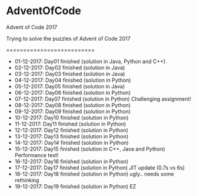 # AdventOfCode
Advent of Code 2017

Trying to solve the puzzles of Advent of Code 2017

==========================

* 01-12-2017: Day01 finished (solution in Java, Python and C++)
* 02-12-2017: Day02 finished (solution in Java)
* 03-12-2017: Day03 finished (solution in Java)
* 04-12-2017: Day04 finished (solution in Python)
* 05-12-2017: Day05 finished (solution in Java)
* 06-12-2017: Day06 finished (solution in Python)
* 07-12-2017: Day07 finished (solution in Python) Challenging assignment!
* 08-12-2017: Day08 finished (solution in Python)
* 09-12-2017: Day09 finished (solution in Python)
* 10-12-2017: Day10 finished (solution in Python)
* 11-12-2017: Day11 finished (solution in Python)
* 12-12-2017: Day12 finished (solution in Python)
* 13-12-2017: Day13 finished (solution in Python)
* 14-12-2017: Day14 finished (solution in Python)
* 15-12-2017: Day15 finished (solution in C++, Java and Python) Performance test!
* 16-12-2017: Day16 finished (solution in Python)
* 17-12-2017: Day17 finished (solution in Python) JIT update (0.7s vs 6s)
* 18-12-2017: Day18 finished (solution in Python) ugly.. needs some rethinking
* 19-12-2017: Day19 finished (solution in Python) EZ